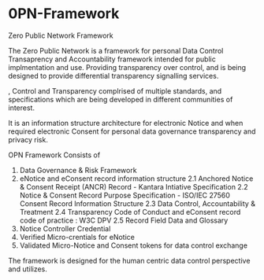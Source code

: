 # 0PN-Framework
Zero Public Network Framework

The Zero Public Network is a framework for personal Data Control Transaprency and Accountability framework intended for public implmentation and use. Providing transparency over control, and is being designed to provide differential transparency signalling services. 

, Control and Transparency complrised of multiple standards, and specifications which are being developed in different communities of interest. 

It is an information structure architecture for electronic Notice and when required electronic Consent for personal data governance transparency and privacy risk. 

OPN Framework Consists of 
1. Data Governance & Risk Framework 
2. eNotice and eConsent record information structure
2.1 Anchored Notice & Consent Receipt (ANCR) Record - Kantara Intiative Specification 
2.2 Notice & Consent Record Purpose Specification - ISO/IEC 27560 Consent Record Information Structure
2.3 Data Control, Accountability & Treatment 
2.4 Transparency Code of Conduct and eConsent record code of practice : W3C DPV
2.5 Record Field Data and Glossary
3. Notice Controller Credential
4. Verified Micro-crentials for eNotice
5. Validated Micro-Notice and Consent tokens for data control exchange

The framework is designed for the human centric data control perspective and utilizes. 



